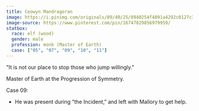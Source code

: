 ```yaml
---
title: Ceowyn Mandragoran
image: https://i.pinimg.com/originals/89/40/25/8940254f4891a4292c0127c30ea23113.jpg
image-source: https://www.pinterest.com/pin/16747829856979959/
statbox:
  race: elf (wood)
  gender: male
  profession: monk (Master of Earth)
  case: ["05", "07", "09", "10", "11"]
---
```


"It is not our place to stop those who jump willingly."

Master of Earth at the Progression of Symmetry.

Case 09:
* He was present during “the Incident,” and left with Mallory to get help.
